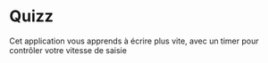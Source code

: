 # Quizz
Cet application vous apprends à écrire plus vite, avec un timer pour contrôler votre vitesse de saisie
